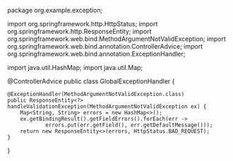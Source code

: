 package org.example.exception;

import org.springframework.http.HttpStatus;
import org.springframework.http.ResponseEntity;
import org.springframework.web.bind.MethodArgumentNotValidException;
import org.springframework.web.bind.annotation.ControllerAdvice;
import org.springframework.web.bind.annotation.ExceptionHandler;

import java.util.HashMap;
import java.util.Map;

@ControllerAdvice
public class GlobalExceptionHandler {

    @ExceptionHandler(MethodArgumentNotValidException.class)
    public ResponseEntity<?> handleValidationException(MethodArgumentNotValidException ex) {
        Map<String, String> errors = new HashMap<>();
        ex.getBindingResult().getFieldErrors().forEach(err ->
                errors.put(err.getField(), err.getDefaultMessage()));
        return new ResponseEntity<>(errors, HttpStatus.BAD_REQUEST);
    }
}
